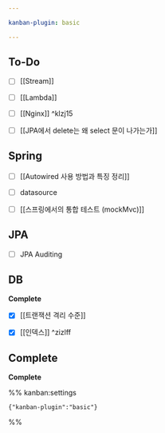```yaml
---

kanban-plugin: basic

---
```


## To-Do

- [ ] [[Stream]]
- [ ] [[Lambda]]
- [ ] [[Nginx]] ^klzj15
- [ ] [[JPA에서 delete는 왜 select 문이 나가는가]]


## Spring

- [ ] [[Autowired 사용 방법과 특징 정리]]
- [ ] datasource
- [ ] [[스프링에서의 통합 테스트 (mockMvc)]]


## JPA

- [ ] JPA Auditing


## DB

**Complete**
- [x] [[트랜잭션 격리 수준]]
- [x] [[인덱스]] ^zizlff


## Complete

**Complete**




%% kanban:settings
```
{"kanban-plugin":"basic"}
```
%%